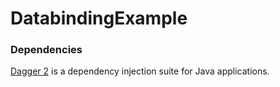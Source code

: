 # DatabindingExample

### Dependencies
[Dagger 2](https://github.com/google/dagger) is a dependency injection suite for Java applications.
